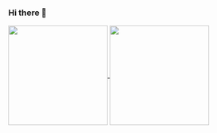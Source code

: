 ### Hi there 👋

<a href="#">
  <img height=200 align="center" src="https://github-readme-stats.vercel.app/api?username=ulville&theme=tokyonight&show_icons=true" />
</a>
<a href="#">
  <img height=200 align="center" src="https://github-readme-stats.vercel.app/api/top-langs/?username=ulville&theme=tokyonight&layout=compact&langs_count=8&card_width=320" />
</a>

<!--
**ulville/ulville** is a ✨ _special_ ✨ repository because its `README.md` (this file) appears on your GitHub profile.

Here are some ideas to get you started:

- 🔭 I’m currently working on ... something2
- 🌱 I’m currently learning ...
- 👯 I’m looking to collaborate on ...
- 🤔 I’m looking for help with ...
- 💬 Ask me about ...
- 📫 How to reach me: ...
- 😄 Pronouns: ...
- ⚡ Fun fact: ...
-->
